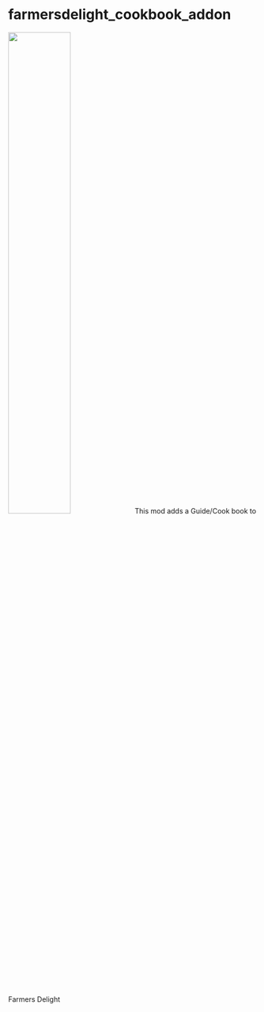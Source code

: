 # farmersdelight_cookbook_addon
<img src="https://i.imgur.com/aDELzhM.png" width="50%">
 This mod adds a Guide/Cook book to Farmers Delight
